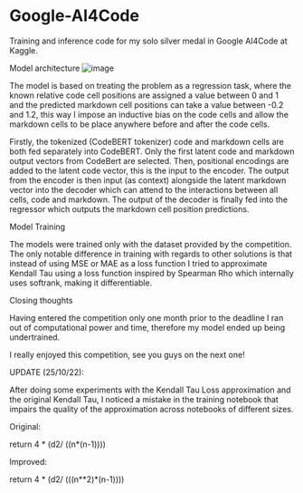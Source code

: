 # Google-AI4Code

Training and inference code for my solo silver medal in Google AI4Code at Kaggle. 

Model architecture
![image](https://user-images.githubusercontent.com/22745975/192646694-19ebbb63-a317-47ea-be02-572e4776b0d8.png)

The model is based on treating the problem as a regression task, where the known relative code cell positions are assigned a value between 0 and 1 and the predicted markdown cell positions can take a value between -0.2 and 1.2, this way I impose an inductive bias on the code cells and allow the markdown cells to be place anywhere before and after the code cells.

Firstly, the tokenized (CodeBERT tokenizer) code and markdown cells are both fed separately into CodeBERT. Only the first latent code and markdown output vectors from CodeBert are selected. Then, positional encodings are added to the latent code vector, this is the input to the encoder. The output from the encoder is then input (as context) alongside the latent markdown vector into the decoder which can attend to the interactions between all cells, code and markdown. The output of the decoder is finally fed into the regressor which outputs the markdown cell position predictions.

Model Training

The models were trained only with the dataset provided by the competition. The only notable difference in training with regards to other solutions is that instead of using MSE or MAE as a loss function I tried to approximate Kendall Tau using a loss function inspired by Spearman Rho which internally uses softrank, making it differentiable.

Closing thoughts

Having entered the competition only one month prior to the deadline I ran out of computational power and time, therefore my model ended up being undertrained.

I really enjoyed this competition, see you guys on the next one!


UPDATE (25/10/22): 

After doing some experiments with the Kendall Tau Loss approximation and the original Kendall Tau, I noticed a mistake in the training notebook that impairs the quality of the approximation across notebooks of different sizes. 

Original:

return 4 * (d2/ ((n*(n-1))))

Improved: 

return 4 * (d2/ (((n**2)*(n-1)))) 
